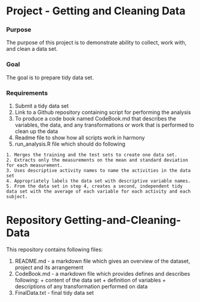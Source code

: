 
# Project - Getting and Cleaning Data

### Purpose 

  The purpose of this project is to demonstrate ability to collect, work with, and clean a data set.
  
### Goal

  The goal is to prepare tidy data set.

### Requirements

  1. Submit a tidy data set
  2. Link to a Github repository containing script for performing the analysis
  3. To produce a code book named CodeBook.md that describes the variables, the data, and any transformations or work that is performed to clean up the data 
  4. Readme file to show how all scripts work in harmony
  5. run_analysis.R file which should do following
  
    1. Merges the training and the test sets to create one data set.
    2. Extracts only the measurements on the mean and standard deviation for each measurement.
    3. Uses descriptive activity names to name the activities in the data set
    4. Appropriately labels the data set with descriptive variable names.
    5. From the data set in step 4, creates a second, independent tidy data set with the average of each variable for each activity and each subject.
    
# Repository Getting-and-Cleaning-Data

  This repository contains following files:
  
  1. README.md - a markdown file which gives an overview of the dataset, project and its arrangement
  2. CodeBook.md - a markdown file which provides defines and describes following: 
    + content of the data set
    + definition of variables
    + descriptions of any transformation performed on data
  3. FinalData.txt - final tidy data set

